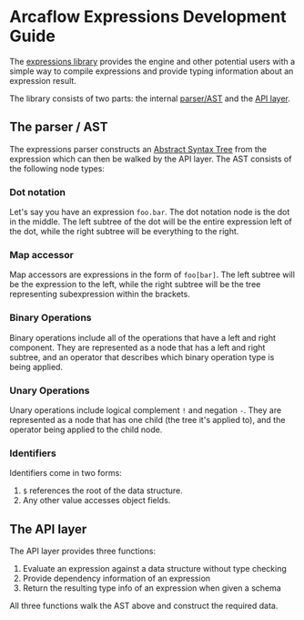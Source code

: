 # Arcaflow Expressions Development Guide

The [expressions library](https://github.com/arcalot/arcaflow-expressions/) provides the engine and other potential users with a simple way to compile expressions and provide typing information about an expression result.

The library consists of two parts: the internal [parser/AST](https://github.com/arcalot/arcaflow-expressions/tree/main/internal/ast) and the [API layer](https://github.com/arcalot/arcaflow-expressions).

## The parser / AST

The expressions parser constructs an [Abstract Syntax Tree](https://en.wikipedia.org/wiki/Abstract_syntax_tree) from the expression which can then be walked by the API layer. The AST consists of the following node types:

### Dot notation

Let's say you have an expression `foo.bar`. The dot notation node is the dot in the middle. The left subtree of the dot will be the entire expression left of the dot, while the right subtree will be everything to the right.

### Map accessor

Map accessors are expressions in the form of `foo[bar]`. The left subtree will be the expression to the left, while the right subtree will be the tree representing subexpression within the brackets.

### Binary Operations

Binary operations include all of the operations that have a left and right component.
They are represented as a node that has a left and right subtree, and an operator that describes which binary operation type is being applied.


### Unary Operations

Unary operations include logical complement `!` and negation `-`.
They are represented as a node that has one child (the tree it's applied to), and the operator being applied to the child node.


### Identifiers

Identifiers come in two forms:

1. `$` references the root of the data structure.
2. Any other value accesses object fields.

## The API layer

The API layer provides three functions:

1. Evaluate an expression against a data structure without type checking
2. Provide dependency information of an expression
3. Return the resulting type info of an expression when given a schema

All three functions walk the AST above and construct the required data.